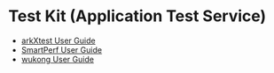 # Test Kit (Application Test Service)

- [arkXtest User Guide](arkxtest-guidelines.md)
- [SmartPerf User Guide](smartperf-guidelines.md)
- [wukong User Guide](wukong-guidelines.md)
